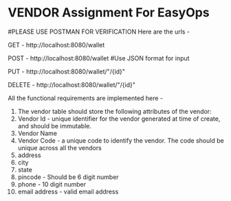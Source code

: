 # VENDOR Assignment For EasyOps


#PLEASE USE POSTMAN FOR VERIFICATION
Here are the urls -

GET - http://localhost:8080/wallet

POST - http://localhost:8080/wallet
              #Use JSON format for input

PUT - http://localhost:8080/wallet/"/{id}"

DELETE - http://localhost:8080/wallet/"/{id}"


All the functional requirements are implemented here - 
1. The vendor table should store the following attributes of the vendor:
1. Vendor Id - unique identifier for the vendor generated at time of create, and
should be immutable.
2. Vendor Name
3. Vendor Code - a unique code to identify the vendor. The code should be
unique across all the vendors
4. address
5. city
6. state
7. pincode - Should be 6 digit number
8. phone - 10 digit number
9. email address - valid email address
